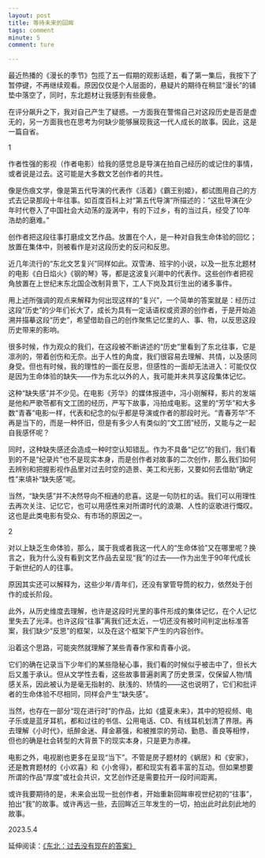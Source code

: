 ```yaml
---
layout: post
title: 等待未来的回眸
tags: comment
minute: 5
comment: ture

---
```


最近热播的《漫长的季节》包揽了五一假期的观影话题，看了第一集后，我按下了暂停键，不再继续观看。原因仅仅是个人层面的，悬疑片的期待在稍显“漫长”的铺垫中落空了，同时，东北题材让我感到有些疲惫。

在评分飙升之下，我对自己产生了疑惑。一方面我在警惕自己对这段历史是否是虚无的，另一方面我也在思考为何缺少能够展现我这一代人成长的故事。因此，这是一篇自省。

1

作者性强的影视（作者电影）给我的感觉总是导演在拍自己经历的或记住的事情，或者说是过去。这可能是大多数文艺创作者的共性。

像是伤痕文学，像是第五代导演的代表作《活着》《霸王别姬》，都试图用自己的方式去记录那段十年往事。如百度百科上对“第五代导演”所描述的：“这批导演在少年时代卷入了中国社会大动荡的漩涡中，有的下过乡，有的当过兵，经受了10年浩劫的磨难。”

创作者把这段往事打磨成文艺作品。放置在个人，是一种对自我生命体验的回忆；放置在集体中，则被看作是对这段历史的反问和反思。

近几年流行的“东北文艺复兴”同样如此。双雪涛、班宇的小说，以及一批东北题材的电影《白日焰火》《钢的琴》等，都是这波复兴潮中的代表作。这些创作者把视角放置在上世纪末东北国企改制背景下，工人下岗及其衍生出的诸多事件。

用上述所强调的观点来解释为何出现这样的“复兴”，一个简单的答案就是：经历过这段“历史”的少年们长大了，成长为具有一定话语权或资源的创作者，于是开始追溯并描摹这段“历史”，希望借助自己的创作聚焦记忆里的人、事、物，以反思这段历史带来的影响。

很多时候，作为观众的我们，在这段被不断讲述的“历史”里看到了东北往事，它是凛冽的，带着创伤和无奈。出于人性的角度，我们很容易去理解、共情，以及感同身受。但也有时候，我的理性的一面在反思，但感性的一面却无法进入：可能仅仅是因为生命体验的缺失——作为东北以外的人，我可能并未共享这段集体记忆。

这种“缺失感”并不少见。在电影《芳华》的媒体报道中，冯小刚解释，影片的发端是他和严歌苓都有文工团的经历，严写下故事，冯拍成电影。这里的“芳华”和大多数“青春”电影一样，代表和纪念的似乎都是导演或作者的那段时光。“青春芳华”不再是当下的，而是一种怀旧，但是有多少人有类似的“文工团”经历，又能与之一起自我感怀呢？

同时，这种缺失感还会造成一种时空认知错乱。作为不具备“记忆”的我们，我们看到的不是“纪录片”也不是现实本身，而是创作者对故事的二次创作，那么我们如何去辨别和把握影视作品里对过去时空的造景、美工和光影，又要如何去借助“确定性”来填补“缺失感”呢。

当然，“缺失感”并不决然导向不相通的悲喜。这是一句防杠的话。我们可以用理性去再次关注、记忆它，也可以用感性来对所谓时代的浪潮、人性的讴歌进行慨叹。这也是此类电影有受众、有市场的原因之一。

2

对以上缺乏生命体验，那么，属于我或者我这一代人的“生命体验”又在哪里呢？换言之，我为什么没有看到文艺作品去呈现“我”的过去——作为出生于90年代成长于新世纪的人的往事。

原因其实还可以解释为，这些少年/青年们，还没有掌管导筒的权力，依然处于创作的成长阶段。

此外，从历史维度去理解，也许是这段时光里的事件形成的集体记忆，在个人记忆里失去了光泽。也许这段“往事”离我们还太近，一切还没有被时间判定出标准答案，我们缺少“反思”的框架，以及在这个框架下产生的内容创作。

沿着这个思路，可能突然就理解了某些青春作家和青春小说。

它们的确在记录当下少年们的某些隐秘心事，我们看的时候似乎被击中了，但长大后又羞于承认。但从文学性去看，这些故事普遍剥离了历史景深，仅保留人物/情感关系，因此被认为是毫无指射的、肤浅的、矫情的——这也说明了，它们和批评者的生命体验不尽相同，同样会产生“缺失感”。

当然，也存在一部分“现在进行时”的作品，比如《盛夏未来》，其中的短视频、电子乐或是蓝牙耳机，都和过往的书信、公用电话、CD、有线耳机划清了界限。再去理解《小时代》，纸醉金迷、拜金慕强，和被推崇的劳动、勤恳、善良等相悖，但也的确是社会转型的大背景下的现实本身，只是更为赤裸。

电影之外，电视剧也更多在呈现“当下”。不管是房子题材的《蜗居》和《安家》，还是教育题材的《小欢喜》和《小舍得》，都和现实有着丰富的互动。但如果想要所谓的作品“厚度”或社会共识，文艺创作还是需要拉开一段时间距离。

或许我要期待的是，未来会出现一批创作者，开始重新回眸审视世纪初的“往事”，拍出“我”的故事。或许再远一些，去回眸近三年发生的一切，拍出此时此刻此地的故事。

2023.5.4

延伸阅读：[《东北：过去没有现在的答案》](https://mp.weixin.qq.com/s/_QE0Ag_p8ESzPY2OIx__9w)

